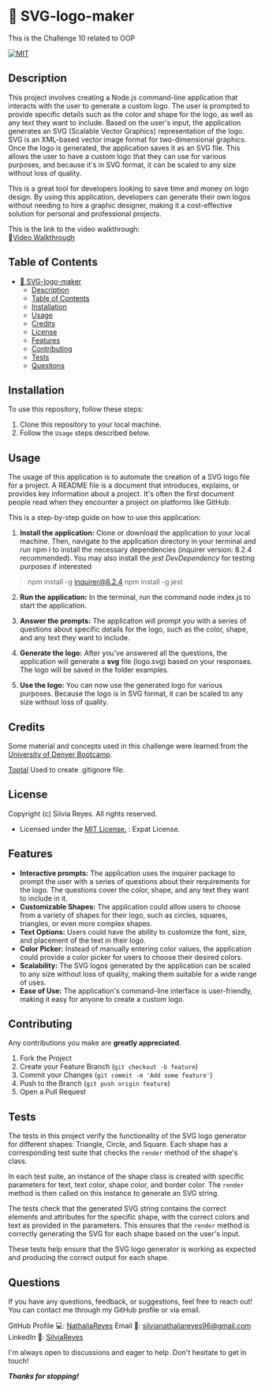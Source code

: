 # 📎 SVG-logo-maker
This is the Challenge 10 related to OOP

[![MIT](https://img.shields.io/badge/License-MIT-blue.svg)](https://opensource.org/licenses/MIT)

## Description

This project involves creating a Node.js command-line application that interacts with the user to generate a custom logo. The user is prompted to provide specific details such as the color and shape for the logo, as well as any text they want to include. Based on the user's input, the application generates an SVG (Scalable Vector Graphics) representation of the logo. SVG is an XML-based vector image format for two-dimensional graphics. Once the logo is generated, the application saves it as an SVG file. This allows the user to have a custom logo that they can use for various purposes, and because it's in SVG format, it can be scaled to any size without loss of quality. 

This is a great tool for developers looking to save time and money on logo design. By using this application, developers can generate their own logos without needing to hire a graphic designer, making it a cost-effective solution for personal and professional projects.

This is the link to the video walkthrough:  
🔗[Video Walkthrough]()

## Table of Contents
- [📎 SVG-logo-maker](#-svg-logo-maker)
  - [Description](#description)
  - [Table of Contents](#table-of-contents)
  - [Installation](#installation)
  - [Usage](#usage)
  - [Credits](#credits)
  - [License](#license)
  - [Features](#features)
  - [Contributing](#contributing)
  - [Tests](#tests)
  - [Questions](#questions)

## Installation

To use this repository, follow these steps:

1. Clone this repository to your local machine.
2. Follow the `Usage` steps described below.
  
## Usage

The usage of this application is to automate the creation of a SVG logo file for a project. A README file is a document that introduces, explains, or provides key information about a project. It's often the first document people read when they encounter a project on platforms like GitHub.

This is a step-by-step guide on how to use this application:
1. **Install the application:** Clone or download the application to your local machine. Then, navigate to the application directory in your terminal and run npm i to install the necessary dependencies (inquirer version: 8.2.4 recommended). You may also install the *jest DevDependency* for testing purposes if interested
  > npm install -g inquirer@8.2.4
  > npm install -g jest

2. **Run the application:** In the terminal, run the command node index.js to start the application.

2. **Answer the prompts:** The application will prompt you with a series of questions about specific details for the logo, such as the color, shape, and any text they want to include.

3. **Generate the logo:** After you've answered all the questions, the application will generate a **svg** file (logo.svg) based on your responses. The logo will be saved in the folder examples.

4. **Use the logo:** You can now use the generated logo for various purposes. Because the logo is in SVG format, it can be scaled to any size without loss of quality.

## Credits

Some material and concepts used in this challenge were learned from the [University of Denver Bootcamp](https://bootcamp.du.edu/coding/).

[Toptal](https://www.toptal.com/developers/gitignore) Used to create .gitignore file.


## License

Copyright (c) Silvia Reyes. All rights reserved.

+ Licensed under the [MIT License.](https://opensource.org/licenses/MIT) : Expat License.


## Features

+ **Interactive prompts:** The application uses the inquirer package to prompt the user with a series of questions about their requirements for the logo. The questions cover the color, shape, and any text they want to include in it.
+ **Customizable Shapes:** The application could allow users to choose from a variety of shapes for their logo, such as circles, squares, triangles, or even more complex shapes.
+ **Text Options:** Users could have the ability to customize the font, size, and placement of the text in their logo.
+ **Color Picker:** Instead of manually entering color values, the application could provide a color picker for users to choose their desired colors.
+ **Scalability:** The SVG logos generated by the application can be scaled to any size without loss of quality, making them suitable for a wide range of uses.
+ **Ease of Use:** The application's command-line interface is user-friendly, making it easy for anyone to create a custom logo.

## Contributing

Any contributions you make are **greatly appreciated**.

1. Fork the Project
2. Create your Feature Branch (`git checkout -b feature`)
3. Commit your Changes (`git commit -m 'Add some feature'`)
4. Push to the Branch (`git push origin feature`)
5. Open a Pull Request

## Tests

The tests in this project verify the functionality of the SVG logo generator for different shapes: Triangle, Circle, and Square. Each shape has a corresponding test suite that checks the `render` method of the shape's class.

In each test suite, an instance of the shape class is created with specific parameters for text, text color, shape color, and border color. The `render` method is then called on this instance to generate an SVG string.

The tests check that the generated SVG string contains the correct elements and attributes for the specific shape, with the correct colors and text as provided in the parameters. This ensures that the `render` method is correctly generating the SVG for each shape based on the user's input.

These tests help ensure that the SVG logo generator is working as expected and producing the correct output for each shape.

## Questions
If you have any questions, feedback, or suggestions, feel free to reach out! You can contact me through my GitHub profile or via email.

GitHub Profile 💻: [NathaliaReyes](https://github.com/NathaliaReyes)
Email 📧: silvianathaliareyes96@gmail.com
LinkedIn 🚀: [SilviaReyes](https://www.linkedin.com/in/silvia-reyes-2b907123b/)

I'm always open to discussions and eager to help. Don't hesitate to get in touch!



***Thanks for stopping!***
